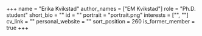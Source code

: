 +++
name = "Erika Kvikstad"
author_names = ["EM Kvikstad"]
role = "Ph.D. student"
short_bio = ""
id = ""
portrait = "portrait.png"
interests = ["", ""]
cv_link = ""
personal_website = ""
sort_position = 260
is_former_member = true
+++

